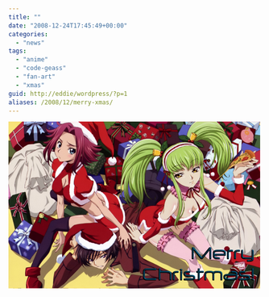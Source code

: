 ```yaml
---
title: ""
date: "2008-12-24T17:45:49+00:00"
categories: 
  - "news"
tags: 
  - "anime"
  - "code-geass"
  - "fan-art"
  - "xmas"
guid: http://eddie/wordpress/?p=1
aliases: /2008/12/merry-xmas/
---
```


![Code Geass Christmas, Artist Unknown](images/lbcgeassxmas.png "Code Geass Christmas, Artist Unknown")
